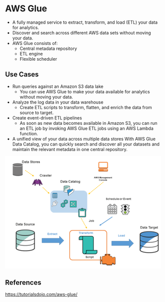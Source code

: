 # AWS Glue

- A fully managed service to extract, transform, and load (ETL) your data for analytics.
- Discover and search across different AWS data sets without moving your data.
- AWS Glue consists of:
    - Central metadata repository
    - ETL engine
    - Flexible scheduler

## Use Cases

- Run queries against an Amazon S3 data lake
    - You can use AWS Glue to make your data available for analytics without moving your data.
- Analyze the log data in your data warehouse
    - Create ETL scripts to transform, flatten, and enrich the data from source to target.
- Create event-driven ETL pipelines
    - As soon as new data becomes available in Amazon S3, you can run an ETL job by invoking AWS Glue ETL jobs using an AWS Lambda function.
- A unified view of your data across multiple data stores
With AWS Glue Data Catalog, you can quickly search and discover all your datasets and maintain the relevant metadata in one central repository.


![Alt text](images/glue.png)

## References

https://tutorialsdojo.com/aws-glue/
